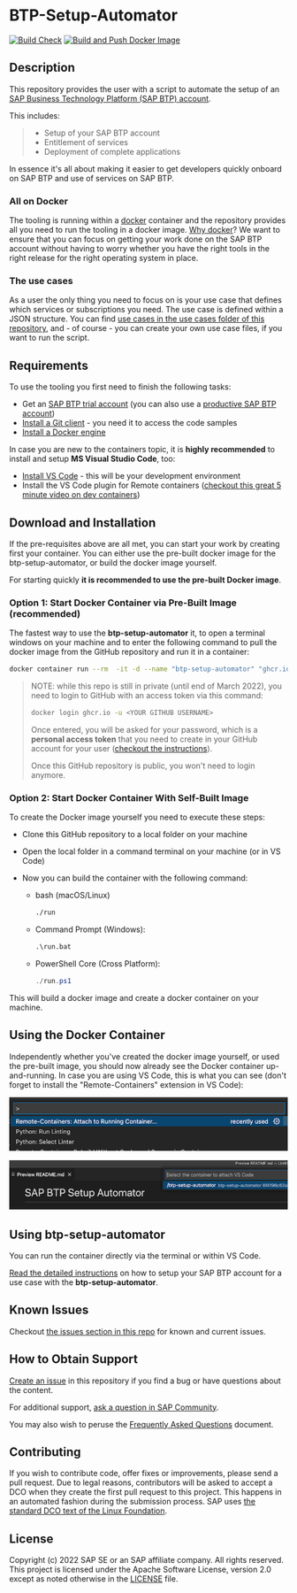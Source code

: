 # BTP-Setup-Automator
<!--- Register repository https://api.reuse.software/register, then add REUSE badge:
[![REUSE status](https://api.reuse.software/badge/github.com/SAP-samples/btp-setup-automator)](https://api.reuse.software/info/github.com/SAP-samples/btp-setup-automator)
-->

[![Build Check](https://github.com/SAP-samples/btp-setup-automator/actions/workflows/build-quality-check.yml/badge.svg?branch=main)](https://github.com/SAP-samples/btp-setup-automator/actions/workflows/build-quality-check.yml) [![Build and Push Docker Image](https://github.com/SAP-samples/btp-setup-automator/actions/workflows/docker-build-and-push.yml/badge.svg)](https://github.com/SAP-samples/btp-setup-automator/actions/workflows/docker-build-and-push.yml)

## Description

This repository provides the user with a script to automate the setup of an [SAP Business Technology Platform (SAP BTP) account](https://account.hana.ondemand.com/).

This includes:

> - Setup of your SAP BTP account
> - Entitlement of services
> - Deployment of complete applications

In essence it's all about making it easier to get developers quickly onboard on SAP BTP and use of services on SAP BTP.

### All on Docker

The tooling is running within a [docker](https://www.docker.com/) container and the repository provides all you need to run the tooling in a docker image.
[Why docker](https://www.docker.com/why-docker)? We want to ensure that you can focus on getting your work done on the SAP BTP account without having to worry whether you have the right tools in the right release for the right operating system in place.

### The use cases

As a user the only thing you need to focus on is your use case that defines which services or subscriptions you need. The use case is defined within a JSON structure. You can find [use cases in the use cases folder of this repository](usecases/), and - of course - you can create your own use case files, if you want to run the script.

## Requirements

To use the tooling you first need to finish the following tasks:

- Get an [SAP BTP trial account](https://cockpit.hanatrial.ondemand.com/trial/#/home/trial) (you can also use a [productive SAP BTP account](https://account.hana.ondemand.com/#/home/welcome))
- [Install a Git client](https://git-scm.com/downloads) - you need it to access the code samples
- [Install a Docker engine](https://docs.docker.com/desktop/)

In case you are new to the containers topic, it is **highly recommended** to install and setup **MS Visual Studio Code**, too:

- [Install VS Code](https://code.visualstudio.com/download) - this will be your development environment
- Install the VS Code plugin for Remote containers ([checkout this great 5 minute video on dev containers](https://www.youtube.com/watch?v=Uvf2FVS1F8k))

## Download and Installation

If the pre-requisites above are all met, you can start your work by creating first your container. You can either use the pre-built docker image for the btp-setup-automator, or build the docker image yourself.

For starting quickly **it is recommended to use the pre-built Docker image**.

### Option 1: Start Docker Container via Pre-Built Image (recommended)

The fastest way to use the **btp-setup-automator** it, to open a terminal windows on your machine and to enter the following command to pull the docker image from the GitHub repository and run it in a container:

```bash
docker container run --rm  -it -d --name "btp-setup-automator" "ghcr.io/sap-samples/btp-setup-automator:main"
```

> NOTE: while this repo is still in private (until end of March 2022), you need to login to GitHub with an access token via this command:
>
> ```bash
> docker login ghcr.io -u <YOUR GITHUB USERNAME>
> ```
>
> Once entered, you will be asked for your password, which is a **personal  access token** that you need to create in your GitHub account for your user ([checkout the instructions](https://docs.github.com/en/authentication/keeping-your-account-and-data-secure/creating-a-personal-access-token)).
>
> Once this GitHub repository is public, you won't need to login anymore.

### Option 2: Start Docker Container With Self-Built Image

To create the Docker image yourself you need to execute these steps:

- Clone this GitHub repository to a local folder on your machine
- Open the local folder in a command terminal on your machine (or in VS Code)
- Now you can build the container with the following command:

  - bash (macOS/Linux)

    ```bash
    ./run
    ```

  - Command Prompt (Windows):

    ```cmd
    .\run.bat
    ```

  - PowerShell Core (Cross Platform):

    ```powershell
    ./run.ps1
    ```

This will build a docker image and create a docker container on your machine.

## Using the Docker Container

Independently whether you've created the docker image yourself, or used the pre-built image, you should now already see the Docker container up-and-running. In case you are using VS Code, this is what you can see (don't forget to install the "Remote-Containers" extension in VS Code):

![command in VS Code to attach it to a running container](docs/pics/quick-guide-step00.png)

![select running container in VS Code](docs/pics/quick-guide-step01.png)

## Using btp-setup-automator

You can run the container directly via the terminal or within VS Code.

[Read the detailed instructions](docs/README.md) on how to setup your SAP BTP account for a use case with the **btp-setup-automator**.

## Known Issues

Checkout [the issues section in this repo](https://github.com/SAP-samples/btp-setup-automator/issues) for known and current issues.

## How to Obtain Support

[Create an issue](https://github.com/SAP-samples/btp-setup-automator/issues) in this repository if you find a bug or have questions about the content.

For additional support, [ask a question in SAP Community](https://answers.sap.com/questions/ask.html).

You may also wish to peruse the [Frequently Asked Questions](docs/FAQ.md) document.

## Contributing

If you wish to contribute code, offer fixes or improvements, please send a pull request. Due to legal reasons, contributors will be asked to accept a DCO when they create the first pull request to this project. This happens in an automated fashion during the submission process. SAP uses [the standard DCO text of the Linux Foundation](https://developercertificate.org/).

## License

Copyright (c) 2022 SAP SE or an SAP affiliate company. All rights reserved. This project is licensed under the Apache Software License, version 2.0 except as noted otherwise in the [LICENSE](LICENSES/Apache-2.0.txt) file.
